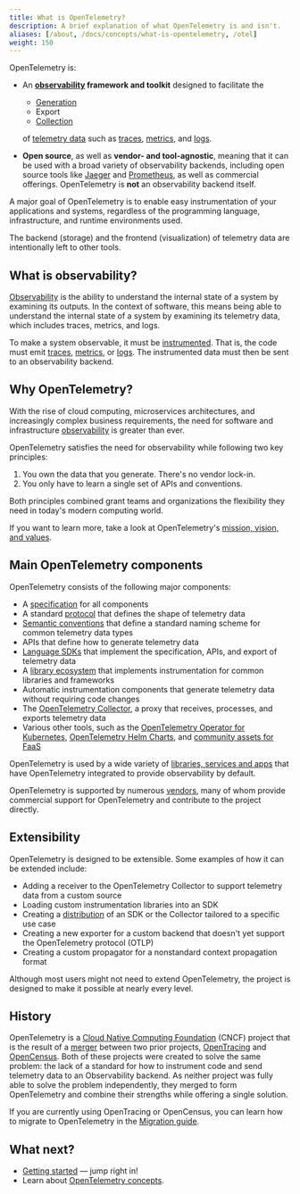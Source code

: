 ```yaml
---
title: What is OpenTelemetry?
description: A brief explanation of what OpenTelemetry is and isn't.
aliases: [/about, /docs/concepts/what-is-opentelemetry, /otel]
weight: 150
---
```


OpenTelemetry is:

- An **[observability] framework and toolkit** designed to facilitate the

  - [Generation][instr]
  - Export
  - [Collection](../concepts/components/#collector)

  of [telemetry data][] such as [traces], [metrics], and [logs].

- **Open source**, as well as **vendor- and tool-agnostic**, meaning that it can
  be used with a broad variety of observability backends, including open source
  tools like [Jaeger] and [Prometheus], as well as commercial offerings.
  OpenTelemetry is **not** an observability backend itself.

A major goal of OpenTelemetry is to enable easy instrumentation of your
applications and systems, regardless of the programming language,
infrastructure, and runtime environments used.

The backend (storage) and the frontend (visualization) of telemetry data are
intentionally left to other tools.

## What is observability?

[Observability] is the ability to understand the internal state of a system by
examining its outputs. In the context of software, this means being able to
understand the internal state of a system by examining its telemetry data, which
includes traces, metrics, and logs.

To make a system observable, it must be [instrumented][instr]. That is, the code
must emit [traces], [metrics], or [logs]. The instrumented data must then be
sent to an observability backend.

## Why OpenTelemetry?

With the rise of cloud computing, microservices architectures, and increasingly
complex business requirements, the need for software and infrastructure
[observability] is greater than ever.

OpenTelemetry satisfies the need for observability while following two key
principles:

1. You own the data that you generate. There's no vendor lock-in.
2. You only have to learn a single set of APIs and conventions.

Both principles combined grant teams and organizations the flexibility they need
in today's modern computing world.

If you want to learn more, take a look at OpenTelemetry's
[mission, vision, and values](/community/mission/).

## Main OpenTelemetry components

OpenTelemetry consists of the following major components:

- A [specification](../specs/otel) for all components
- A standard [protocol](../specs/otlp/) that defines the shape of telemetry data
- [Semantic conventions](../specs/semconv/) that define a standard naming scheme
  for common telemetry data types
- APIs that define how to generate telemetry data
- [Language SDKs](../languages) that implement the specification, APIs, and
  export of telemetry data
- A [library ecosystem](/ecosystem/registry) that implements instrumentation for
  common libraries and frameworks
- Automatic instrumentation components that generate telemetry data without
  requiring code changes
- The [OpenTelemetry Collector](../collector), a proxy that receives, processes,
  and exports telemetry data
- Various other tools, such as the
  [OpenTelemetry Operator for Kubernetes](../platforms/kubernetes/operator/),
  [OpenTelemetry Helm Charts](../platforms/kubernetes/helm/), and
  [community assets for FaaS](../platforms/faas/)

OpenTelemetry is used by a wide variety of
[libraries, services and apps](/ecosystem/integrations/) that have OpenTelemetry
integrated to provide observability by default.

OpenTelemetry is supported by numerous [vendors](/ecosystem/vendors/), many of
whom provide commercial support for OpenTelemetry and contribute to the project
directly.

## Extensibility

OpenTelemetry is designed to be extensible. Some examples of how it can be
extended include:

- Adding a receiver to the OpenTelemetry Collector to support telemetry data
  from a custom source
- Loading custom instrumentation libraries into an SDK
- Creating a [distribution](../concepts/distributions/) of an SDK or the
  Collector tailored to a specific use case
- Creating a new exporter for a custom backend that doesn't yet support the
  OpenTelemetry protocol (OTLP)
- Creating a custom propagator for a nonstandard context propagation format

Although most users might not need to extend OpenTelemetry, the project is
designed to make it possible at nearly every level.

## History

OpenTelemetry is a [Cloud Native Computing Foundation][] (CNCF) project that is
the result of a [merger] between two prior projects,
[OpenTracing](https://opentracing.io) and [OpenCensus](https://opencensus.io).
Both of these projects were created to solve the same problem: the lack of a
standard for how to instrument code and send telemetry data to an Observability
backend. As neither project was fully able to solve the problem independently,
they merged to form OpenTelemetry and combine their strengths while offering a
single solution.

If you are currently using OpenTracing or OpenCensus, you can learn how to
migrate to OpenTelemetry in the [Migration guide](../migration/).

[merger]:
  https://www.cncf.io/blog/2019/05/21/a-brief-history-of-opentelemetry-so-far/

## What next?

- [Getting started](../getting-started/) &mdash; jump right in!
- Learn about [OpenTelemetry concepts](../concepts/).

[Cloud Native Computing Foundation]: https://www.cncf.io
[instr]: ../concepts/instrumentation
[Jaeger]: https://www.jaegertracing.io/
[logs]: ../concepts/signals/logs/
[metrics]: ../concepts/signals/metrics/
[observability]: ../concepts/observability-primer/#what-is-observability
[Prometheus]: https://prometheus.io/
[telemetry data]: ../concepts/signals/
[traces]: ../concepts/signals/traces/
